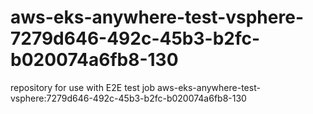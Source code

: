 # aws-eks-anywhere-test-vsphere-7279d646-492c-45b3-b2fc-b020074a6fb8-130
repository for use with E2E test job aws-eks-anywhere-test-vsphere:7279d646-492c-45b3-b2fc-b020074a6fb8-130
